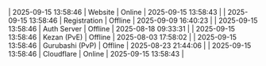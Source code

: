 | 2025-09-15 13:58:46 | Website | Online | 2025-09-15 13:58:43 |
| 2025-09-15 13:58:46 | Registration | Offline | 2025-09-09 16:40:23 |
| 2025-09-15 13:58:46 | Auth Server | Offline | 2025-08-18 09:33:31 |
| 2025-09-15 13:58:46 | Kezan (PvE) | Offline | 2025-08-03 17:58:02 |
| 2025-09-15 13:58:46 | Gurubashi (PvP) | Offline | 2025-08-23 21:44:06 |
| 2025-09-15 13:58:46 | Cloudflare | Online | 2025-09-15 13:58:43 |
